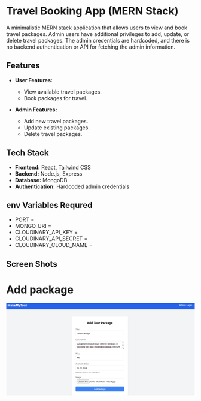 # Travel Booking App (MERN Stack)

A minimalistic MERN stack application that allows users to view and book travel packages. Admin users have additional privileges to add, update, or delete travel packages. The admin credentials are hardcoded, and there is no backend authentication or API for fetching the admin information.

## Features

- **User Features:**
  - View available travel packages.
  - Book packages for travel.

- **Admin Features:**
  - Add new travel packages.
  - Update existing packages.
  - Delete travel packages.

## Tech Stack

- **Frontend:** React, Tailwind CSS
- **Backend:** Node.js, Express
- **Database:** MongoDB
- **Authentication:** Hardcoded admin credentials

## env Variables Requred

- PORT = 
- MONGO_URI = 
- CLOUDINARY_API_KEY = 
- CLOUDINARY_API_SECRET = 
- CLOUDINARY_CLOUD_NAME =

## Screen Shots

# Add package 

![Add package](docImg/addpackage.PNG)

